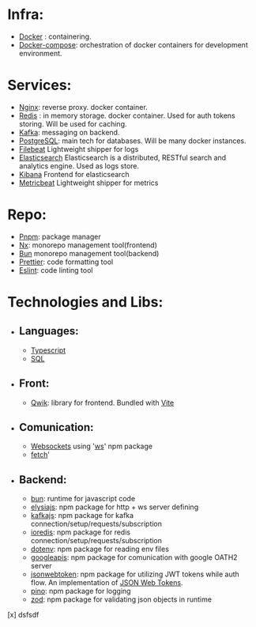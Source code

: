 
# Infra:
- [Docker](https://docs.docker.com/guides/get-started/) : containering.
- [Docker-compose](https://docs.docker.com/compose/): orchestration of docker containers for development environment.

# Services:
- [Nginx](https://nginx.org/en/docs/?_ga=2.52200234.268259207.1701880029-1006676728.1701880029): reverse proxy. docker container.
- [Redis](<(https://redis.io/)>) : in memory storage. docker container. Used for auth tokens storing. Will be used for caching.
- [Kafka](https://kafka.apache.org/): messaging on backend.
- [PostgreSQL](https://www.postgresql.org/docs/current/index.html): main tech for databases. Will be many docker instances.
- [Filebeat](https://www.elastic.co/beats/filebeat) Lightweight shipper for logs
- [Elasticsearch](https://www.elastic.co/elasticsearch) Elasticsearch is a distributed, RESTful search and analytics engine. Used as logs store.
- [Kibana](https://www.elastic.co/kibana) Frontend for elasticsearch
- [Metricbeat](https://www.elastic.co/beats/metricbeat) Lightweight shipper for metrics

# Repo:

- [Pnpm](<(https://pnpm.io/)>): package manager
- [Nx](<(https://nx.dev/)>): monorepo management tool(frontend)
- [Bun](https://bun.sh/docs/install/workspaces) monorepo management tool(backend)
- [Prettier](<(https://prettier.io/)>): code formatting tool
- [Eslint](<(https://eslint.org/)>): code linting tool

# Technologies and Libs:

- ## Languages:
  - [Typescript](https://www.typescriptlang.org/docs/)
  - [SQL](https://www.w3schools.com/sql/)
- ## Front:
  - [Qwik](https://qwik.builder.io/tutorial/welcome/overview/): library for frontend. Bundled with [Vite](https://vitejs.dev/)

- ## Comunication:
  - [Websockets](https://en.wikipedia.org/wiki/WebSocket) using '[ws](https://github.com/websockets/ws)' npm package
  - [fetch](https://developer.mozilla.org/en-US/docs/Web/API/Fetch_API/Using_Fetch)'
  
- ## Backend:

  - [bun](bun.sh): runtime for javascript code
  - [elysiajs](https://elysiajs.com/): npm package for http + ws server defining 
  - [kafkajs](https://kafka.js.org/): npm package for kafka connection/setup/requests/subscription
  - [ioredis](https://github.com/redis/ioredis): npm package for redis connection/setup/requests/subscription
  - [dotenv](https://github.com/motdotla/dotenv#readme): npm package for reading env files
  - [googleapis](https://github.com/googleapis/google-api-nodejs-client): npm package for comunication with google OATH2 server
  - [jsonwebtoken](https://github.com/auth0/node-jsonwebtoken): npm package for utilizing JWT tokens while auth flow. An implementation of [JSON Web Tokens](https://jwt.io/).
  - [pino](https://getpino.io/#/): npm package for logging
  - [zod](https://zod.dev/): npm package for validating json objects in runtime

[x] dsfsdf
